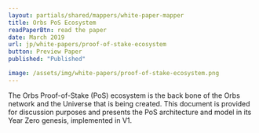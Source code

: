 ```yaml
---
layout: partials/shared/mappers/white-paper-mapper
title: Orbs PoS Ecosystem
readPaperBtn: read the paper
date: March 2019
url: jp/white-papers/proof-of-stake-ecosystem
button: Preview Paper
published: "Published"

image: /assets/img/white-papers/proof-of-stake-ecosystem.png
---
```


The Orbs Proof-of-Stake (PoS) ecosystem is the back bone of the Orbs network and the Universe that is being created. This document is provided for discussion purposes and presents the PoS architecture and model in its Year Zero genesis, implemented in V1.
